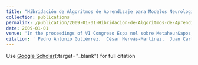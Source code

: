 ```yaml
---
title: "Hibridación de Algoritmos de Aprendizaje para Modelos Neurologísticos aplicados a la Clasificación de Cubiertas Vegetales"
collection: publications
permalink: /publication/2009-01-01-Hibridacion-de-Algoritmos-de-Aprendizaje-para-Modelos-Neurologisticos-aplicados-a-la-Clasificacion-de-Cubiertas-Vegetales
date: 2009-01-01
venue: 'In the proceedings of VI Congreso Espa nol sobre Metaheur&apos;isticas and Algoritmos Evolutivos y Bioinspirados (MAEB09)'
citation: ' Pedro Antonio Gutiérrez,  César Hervás-Martínez,  Juan Carlos Fernández,  J.M. Peña-Barragán,  M. Jurado Expósito,  F. López Granados, &quot;Hibridaci   apos;on de Algoritmos de Aprendizaje para Modelos Neurolog   apos;isticos aplicados a la Clasificaci   apos;on de Cubiertas Vegetales.&quot; In the proceedings of VI Congreso Espa nol sobre Metaheur   apos;isticas and Algoritmos Evolutivos y Bioinspirados (MAEB09), 2009, pp. 325–332.'
---
```

Use [Google Scholar](https://scholar.google.com/scholar?q=Hibridaci&#x27;on+de+Algoritmos+de+Aprendizaje+para+Modelos+Neurolog&#x27;isticos+aplicados+a+la+Clasificaci&#x27;on+de+Cubiertas+Vegetales){:target="_blank"} for full citation